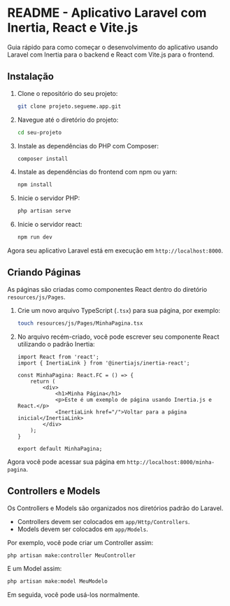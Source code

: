 # README - Aplicativo Laravel com Inertia, React e Vite.js

Guia rápido para como começar o desenvolvimento do aplicativo usando Laravel com Inertia para o backend e React com Vite.js para o frontend.

## Instalação

1. Clone o repositório do seu projeto:

   ```bash
   git clone projeto.segueme.app.git
   ```

2. Navegue até o diretório do projeto:

   ```bash
   cd seu-projeto
   ```

3. Instale as dependências do PHP com Composer:

   ```bash
   composer install
   ```

4. Instale as dependências do frontend com npm ou yarn:

   ```bash
   npm install
   ```

5. Inicie o servidor PHP:

   ```bash
   php artisan serve
   ```

6. Inicie o servidor react:

   ```bash
   npm run dev
   ```

Agora seu aplicativo Laravel está em execução em `http://localhost:8000`.

## Criando Páginas

As páginas são criadas como componentes React dentro do diretório `resources/js/Pages`.

1. Crie um novo arquivo TypeScript (`.tsx`) para sua página, por exemplo:

   ```bash
   touch resources/js/Pages/MinhaPagina.tsx
   ```

2. No arquivo recém-criado, você pode escrever seu componente React utilizando o padrão Inertia:

   ```tsx
   import React from 'react';
   import { InertiaLink } from '@inertiajs/inertia-react';

   const MinhaPagina: React.FC = () => {
       return (
           <div>
               <h1>Minha Página</h1>
               <p>Este é um exemplo de página usando Inertia.js e React.</p>
               <InertiaLink href="/">Voltar para a página inicial</InertiaLink>
           </div>
       );
   }

   export default MinhaPagina;
   ```

Agora você pode acessar sua página em `http://localhost:8000/minha-pagina`.

## Controllers e Models

Os Controllers e Models são organizados nos diretórios padrão do Laravel.

- Controllers devem ser colocados em `app/Http/Controllers`.
- Models devem ser colocados em `app/Models`.

Por exemplo, você pode criar um Controller assim:

```bash
php artisan make:controller MeuController
```

E um Model assim:

```bash
php artisan make:model MeuModelo
```

Em seguida, você pode usá-los normalmente.